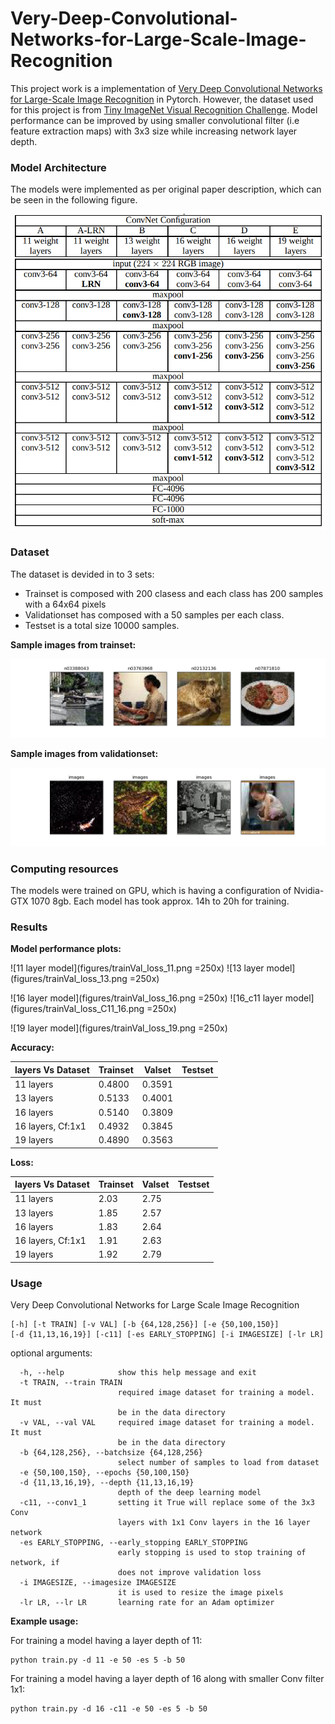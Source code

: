 


# Very-Deep-Convolutional-Networks-for-Large-Scale-Image-Recognition

This project work is a implementation of [Very Deep Convolutional Networks for Large-Scale Image Recognition](https://arxiv.org/pdf/1409.1556.pdf) in Pytorch. 
However, the dataset used for this project is from [Tiny ImageNet Visual Recognition Challenge](https://tiny-imagenet.herokuapp.com/). Model performance can be 
improved by using smaller convolutional filter
(i.e feature extraction maps) with 3x3 size while increasing network layer depth.  

### Model Architecture
The models were implemented as per original paper description, which can be seen in the following figure.

![Model Architecture](figures/ConNet_config.png)

### Dataset

The dataset is devided in to 3 sets:

- Trainset is composed with 200 clasess and each class has 200 samples with a 64x64 pixels
- Validationset has composed with a 50 samples per each class. 
- Testset is a total size 10000 samples.

<b>Sample images from trainset:</b>

![trainsample](figures/train_sample.png)

<b>Sample images from validationset:</b>

![valsample](figures/val_sample.png)


### Computing resources 
The models were trained on GPU, which is having a configuration of Nvidia-GTX 1070 8gb. Each model has took approx. 14h to 20h for training.  

### Results

<b>Model performance plots:</b>

![11 layer model](figures/trainVal_loss_11.png =250x)   ![13 layer model](figures/trainVal_loss_13.png =250x)

![16 layer model](figures/trainVal_loss_16.png =250x)   ![16_c11 layer model](figures/trainVal_loss_C11_16.png =250x)

![19 layer model](figures/trainVal_loss_19.png =250x)

<!--<p align="center">-->
<!--  <img src="figures/trainVal_loss_11.png" width="450" title="11 layer model">-->
<!--  <img src="figures/trainVal_loss_13.png" width="450" title="11 layer model">-->
<!--  <img src="figures/trainVal_loss_16.png" width="450" title="11 layer model">-->
<!--  <img src="figures/trainVal_loss_C11_16.png" width="450" title="11 layer model">-->
<!--  <img src="figures/trainVal_loss_19.png" width="450" title="11 layer model">-->
<!--</p>-->







<!--<div class="tab">-->
<!--  <button class="tablinks" onclick="openCity(event, 'London')">London</button>-->
<!--  <button class="tablinks" onclick="openCity(event, 'Paris')">Paris</button>-->
<!--  <button class="tablinks" onclick="openCity(event, 'Tokyo')">Tokyo</button>-->
<!--</div>-->

<!--<div id="London" class="tabcontent">-->
<!--  <h3>London</h3>-->
<!--  <p>London is the capital city of England.</p>-->
<!--</div>-->

<!--<div id="Paris" class="tabcontent">-->
<!--  <h3>Paris</h3>-->
<!--  <p>Paris is the capital of France.</p> -->
<!--</div>-->

<!--<div id="Tokyo" class="tabcontent">-->
<!--  <h3>Tokyo</h3>-->
<!--  <p>Tokyo is the capital of Japan.</p>-->
<!--</div>-->

<!--<script>-->
<!--function openCity(evt, cityName) {-->
<!--  var i, tabcontent, tablinks;-->
<!--  tabcontent = document.getElementsByClassName("tabcontent");-->
<!--  for (i = 0; i < tabcontent.length; i++) {-->
<!--    tabcontent[i].style.display = "none";-->
<!--  }-->
<!--  tablinks = document.getElementsByClassName("tablinks");-->
<!--  for (i = 0; i < tablinks.length; i++) {-->
<!--    tablinks[i].className = tablinks[i].className.replace(" active", "");-->
<!--  }-->
<!--  document.getElementById(cityName).style.display = "block";-->
<!--  evt.currentTarget.className += " active";-->
<!--}-->
<!--</script>-->











<b>Accuracy:</b>

|layers Vs Dataset    | Trainset | Valset | Testset |
|-------------------|----------|--------|---------|
| 11 layers         | 0.4800       |  0.3591      |         |
| 13 layers         | 0.5133       |  0.4001    |         |
| 16 layers         |  0.5140      |   0.3809     |         |
| 16 layers, Cf:1x1 |  0.4932        |    0.3845    |         |
| 19 layers         |    0.4890      | 0.3563       |         |

<b>Loss:</b>

|layers Vs Dataset    | Trainset | Valset | Testset |
|-------------------|----------|--------|---------|
| 11 layers         |  2.03        |  2.75  |         |
| 13 layers         |  1.85        | 2.57       |         |
| 16 layers         |  1.83        |    2.64    |         |
| 16 layers, Cf:1x1 |   1.91       |     2.63   |         |
| 19 layers         |      1.92    |   2.79     |         |

### Usage

Very Deep Convolutional Networks for Large Scale Image Recognition
    
    [-h] [-t TRAIN] [-v VAL] [-b {64,128,256}] [-e {50,100,150}]
    [-d {11,13,16,19}] [-c11] [-es EARLY_STOPPING] [-i IMAGESIZE] [-lr LR]


 optional arguments:
 
      -h, --help            show this help message and exit
      -t TRAIN, --train TRAIN
                            required image dataset for training a model. It must
                            be in the data directory
      -v VAL, --val VAL     required image dataset for training a model. It must
                            be in the data directory
      -b {64,128,256}, --batchsize {64,128,256}
                            select number of samples to load from dataset
      -e {50,100,150}, --epochs {50,100,150}
      -d {11,13,16,19}, --depth {11,13,16,19}
                            depth of the deep learning model
      -c11, --conv1_1       setting it True will replace some of the 3x3 Conv
                            layers with 1x1 Conv layers in the 16 layer network
      -es EARLY_STOPPING, --early_stopping EARLY_STOPPING
                            early stopping is used to stop training of network, if
                            does not improve validation loss
      -i IMAGESIZE, --imagesize IMAGESIZE
                            it is used to resize the image pixels
      -lr LR, --lr LR       learning rate for an Adam optimizer


<b>Example usage:</b>

For training a model having a layer depth of 11:
            
    python train.py -d 11 -e 50 -es 5 -b 50 
           
For training a model having a layer depth of 16 along with smaller Conv filter 1x1:
        
    python train.py -d 16 -c11 -e 50 -es 5 -b 50 

